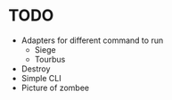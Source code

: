 TODO
========
- Adapters for different command to run
  - Siege
  - Tourbus
- Destroy
- Simple  CLI
- Picture of zombee
